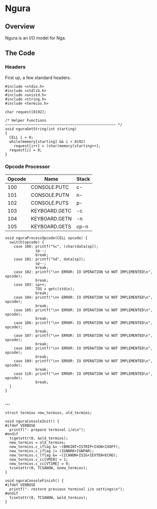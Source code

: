 # Ngura

## Overview

Ngura is an I/O model for Nga.

## The Code

### Headers

First up, a few standard headers.

````
#include <stdio.h>
#include <stdlib.h>
#include <unistd.h>
#include <string.h>
#include <termios.h>
````

````
char request[8192];

/* Helper Functions ~~~~~~~~~~~~~~~~~~~~~~~~~~~~~~~~~~~~~~~~~~~~~~~~~~~ */
void nguraGetString(int starting)
{
  CELL i = 0;
  while(memory[starting] && i < 8192)
    request[i++] = (char)memory[starting++];
  request[i] = 0;
}
````

### Opcode Processor

| Opcode | Name          | Stack |
| ------ | ------------- | ----- |
| 100    | CONSOLE.PUTC  |  c-   |
| 101    | CONSOLE.PUTN  |  n-   |
| 102    | CONSOLE.PUTS  |  p-   |
| 103    | KEYBOARD.GETC |   -c  |
| 104    | KEYBOARD.GETN |   -n  |
| 105    | KEYBOARD.GETS | cp-n  |

````
void nguraProcessOpcode(CELL opcode) {
  switch(opcode) {
    case 100: printf("%c", (char)data[sp]);
              sp--;
              break;
    case 101: printf("%d", data[sp]);
              sp--;
              break;
    case 102: printf("\n+ ERROR: IO OPERATION %d NOT IMPLEMENTED\n", opcode);
              break;
    case 103: sp++;
              TOS = getc(stdin);
              break;
    case 104: printf("\n+ ERROR: IO OPERATION %d NOT IMPLEMENTED\n", opcode);
              break;
    case 105: printf("\n+ ERROR: IO OPERATION %d NOT IMPLEMENTED\n", opcode);
              break;
    case 106: printf("\n+ ERROR: IO OPERATION %d NOT IMPLEMENTED\n", opcode);
              break;
    case 107: printf("\n+ ERROR: IO OPERATION %d NOT IMPLEMENTED\n", opcode);
              break;
    case 108: printf("\n+ ERROR: IO OPERATION %d NOT IMPLEMENTED\n", opcode);
              break;
    case 109: printf("\n+ ERROR: IO OPERATION %d NOT IMPLEMENTED\n", opcode);
              break;
    case 110: printf("\n+ ERROR: IO OPERATION %d NOT IMPLEMENTED\n", opcode);
              break;
  }
}
````

### ...

````
struct termios new_termios, old_termios;

void nguraConsoleInit() {
#ifdef VERBOSE
  printf("- prepare terminal i/o\n");
#endif
  tcgetattr(0, &old_termios);
  new_termios = old_termios;
  new_termios.c_iflag &= ~(BRKINT+ISTRIP+IXON+IXOFF);
  new_termios.c_iflag |= (IGNBRK+IGNPAR);
  new_termios.c_lflag &= ~(ICANON+ISIG+IEXTEN+ECHO);
  new_termios.c_cc[VMIN] = 1;
  new_termios.c_cc[VTIME] = 0;
  tcsetattr(0, TCSANOW, &new_termios);
}

void nguraConsoleFinish() {
#ifdef VERBOSE
  printf("- restore previous terminal i/o settings\n");
#endif
  tcsetattr(0, TCSANOW, &old_termios);
}
````
